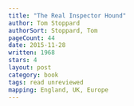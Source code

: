 ```yaml
---
title: "The Real Inspector Hound"
author: Tom Stoppard
authorSort: Stoppard, Tom
pageCount: 44
date: 2015-11-28
written: 1968
stars: 4
layout: post
category: book
tags: read unreviewed
mapping: England, UK, Europe
---
```

